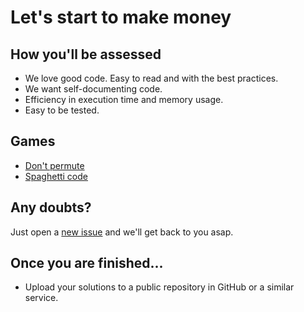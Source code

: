 # Let's start to make money

## How you'll be assessed

- We love good code. Easy to read and with the best practices.
- We want self-documenting code.
- Efficiency in execution time and memory usage.
- Easy to be tested.

## Games

- [Don't permute](https://github.com/preauth-io/challenge/tree/main/game-01)
- [Spaghetti code](https://github.com/preauth-io/challenge/tree/main/game-02)

## Any doubts?
Just open a [new issue](https://github.com/preauth-io/challenge/issues/new) and we'll get back to you asap.

## Once you are finished...

- Upload your solutions to a public repository in GitHub or a similar service.
